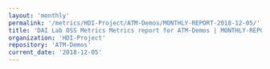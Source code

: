 ```yaml
---
layout: 'monthly'
permalink: '/metrics/HDI-Project/ATM-Demos/MONTHLY-REPORT-2018-12-05/'
title: 'DAI Lab OSS Metrics Metrics report for ATM-Demos | MONTHLY-REPORT-2018-12-05'
organization: 'HDI-Project'
repository: 'ATM-Demos'
current_date: '2018-12-05'
---
```

